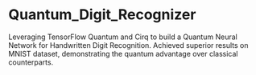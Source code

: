 # Quantum_Digit_Recognizer
Leveraging TensorFlow Quantum and Cirq to build a Quantum Neural Network for Handwritten Digit Recognition. Achieved superior results on MNIST dataset, demonstrating the quantum advantage over classical counterparts. 
